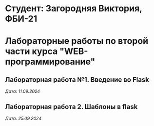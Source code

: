 # Студент: Загородняя Виктория, ФБИ-21

# Лабораторные работы по второй части курса "WEB-программирование"

## Лабораторная работа №1. Введение во Flask

*Дата: 11.09.2024*

## Лабораторная работа 2. Шаблоны в flask

*Дата: 25.09.2024*
